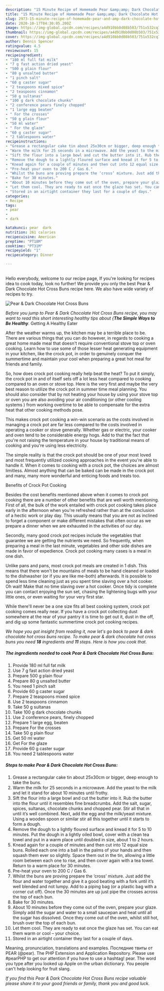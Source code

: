 ```yaml
---
description: "15 Minute Recipe of Homemade Pear &amp;amp; Dark Chocolate Hot Cross Buns"
title: "15 Minute Recipe of Homemade Pear &amp;amp; Dark Chocolate Hot Cross Buns"
slug: 2973-15-minute-recipe-of-homemade-pear-and-amp-dark-chocolate-hot-cross-buns
date: 2020-10-17T04:30:05.200Z
image: https://img-global.cpcdn.com/recipes/a4d910bb0d08b503/751x532cq70/pear-dark-chocolate-hot-cross-buns-recipe-main-photo.jpg
thumbnail: https://img-global.cpcdn.com/recipes/a4d910bb0d08b503/751x532cq70/pear-dark-chocolate-hot-cross-buns-recipe-main-photo.jpg
cover: https://img-global.cpcdn.com/recipes/a4d910bb0d08b503/751x532cq70/pear-dark-chocolate-hot-cross-buns-recipe-main-photo.jpg
author: Dennis Spencer
ratingvalue: 4.5
reviewcount: 15
recipeingredient:
- "180 ml full fat milk"
- "7 g fast action dried yeast"
- "500 g plain flour"
- "80 g unsalted butter"
- "1 pinch salt"
- "60 g caster sugar"
- "2 teaspoons mixed spice"
- "2 teaspoons cinnamon"
- "50 g sultanas"
- "100 g dark chocolate chunks"
- "2 conference pears finely chopped"
- "1 large egg beaten"
- " For the crosses"
- "50 g plain flour"
- "50 ml water"
- " For the glaze"
- "60 g caster sugar"
- "2 tablespoons water"
recipeinstructions:
- "Grease a rectangular cake tin about 25x30cm or bigger, deep enough to take the buns."
- "Warm the milk for 25 seconds in a microwave. Add the yeast to the milk and let it stand for about 10 minutes until frothy."
- "Sift the flour into a large bowl and cut the butter into it. Rub the butter into the flour until it resembles fine breadcrumbs. Add the salt, sugar, spices, sultanas, chocolate chunks and chopped pear. Stir all that in until it’s well combined. Next, add the egg and the milk/yeast mixture. Using a wooden spoon or similar stir all this together until it starts to form a dough."
- "Remove the dough to a lightly floured surface and knead it for 5 to 10 minutes. Put the dough in a lightly oiled bowl, cover with a clean tea towel and put in a warm place until doubled in size, about 1 to 2 hours."
- "Knead again for a couple of minutes and then cut into 12 equal size buns. Rolled each one into a ball in the palms of your hands and then squash them ever so slightly. Space them out in the tin, allowing a little room between each one to rise, and then cover again with a tea towel. Return to a warm place for 30 minutes."
- "Pre-heat your oven to 200 C / Gas 6."
- "Whilst the buns are proving prepare the ‘cross’ mixture. Just add the flour and water together and give it a good beating with a fork until it’s well blended and not lumpy. Add to a piping bag (or a plastic bag with a corner cut off). Once the 30 minutes are up just pipe the crosses across the top of each bun."
- "Bake for 30 minutes."
- "About 10 minutes before they come out of the oven, prepare your glaze. Simply add the sugar and water to a small saucepan and heat until all the sugar has dissolved. Once they come out of the oven, whilst still hot, brush over the top of each bun."
- "Let them cool. They are ready to eat once the glaze has set. You can eat them warm or cool – your choice."
- "Stored in an airtight container they last for a couple of days."
categories:
- Recipe
tags:
- pear
- 
- dark

katakunci: pear  dark 
nutrition: 261 calories
recipecuisine: American
preptime: "PT18M"
cooktime: "PT31M"
recipeyield: "1"
recipecategory: Dinner

---
```

<br>
Hello everybody, welcome to our recipe page, If you're looking for recipes idea to cook today, look no further! We provide you only the best Pear &amp; Dark Chocolate Hot Cross Buns recipe here. We also have wide variety of recipes to try.
<br>


![Pear &amp; Dark Chocolate Hot Cross Buns](https://img-global.cpcdn.com/recipes/a4d910bb0d08b503/751x532cq70/pear-dark-chocolate-hot-cross-buns-recipe-main-photo.jpg)

<i>Before you jump to Pear &amp; Dark Chocolate Hot Cross Buns recipe, you may want to read this short interesting healthy tips about {<strong>The Simple Ways to Be Healthy</strong>.</i>
Getting A Healthy Eater


After the weather warms up, the kitchen may be a terrible place to be. There are various things that you can do however, in regards to cooking a great home made meal that doesn't require conventional stove top or oven cooking. Learn how to use some of those lesser heat generating equipment in your kitchen, like the crock pot, in order to genuinely conquer the summertime and maintain your cool when preparing a great hot meal for friends and family.

So, how does crock pot cooking really help beat the heat? To put it simply, the crock pot in and of itself sets off a lot less heat compared to cooking compared to an oven or stove top. Here is the very first and maybe the very best reason to utilize the crock pot in summer time meal planning. You should also consider that by not heating your house by using your stove top or oven you are also avoiding your air conditioning (or other cooling systems ) from working overtime to be able to compensate for the extra heat that other cooking methods pose.

This makes crock pot cooking a win-win scenario as the costs involved in managing a crock pot are far less compared to the costs involved in operating a cooker or stove generally. Whether gas or electric, your cooker and oven tend to be considerable energy hogs. Add to that the fact that you're not raising the temperature in your house by traditional means of cooking and you're using less electricity.

 The simple reality is that the crock pot should be one of your most loved and most frequently utilized cooking approaches in the event you're able to handle it. When it comes to cooking with a crock pot, the choices are almost limitless.  Almost anything that can be baked can be made in the crock pot and many, many more wonderful and enticing foods and treats too.

Benefits of Crock Pot Cooking

Besides the cost benefits mentioned above when it comes to crock pot cooking there are a number of other benefits that are well worth mentioning. First of all, the bulk of the work entailed with crock pot cooking takes place early in the afternoon when you're refreshed rather than at the conclusion of a hectic work or play day. This usually means that you are not as inclined to forget a component or make different mistakes that often occur as we prepare a dinner when we are exhausted in the activities of our day.

Secondly, many good crock pot recipes include the vegetables that guarantee we are getting the nutrients we need. So frequently, when preparing a meal in the last minute, vegetables and other side dishes are made in favor of expedience. Crock pot cooking many cases is a meal in one dish.

 Unlike pans and pans, most crock pot meals are created in 1 dish. This means that there won't be mountains of meals to be hand cleaned or loaded to the dishwasher (or if you are like me-both) afterwards. It is possible to spend less time cleaning just as you spent time slaving over a hot cooker. Oh wait! Make that no time slaving over a hot cooker. Once tidy is complete you can contact enjoying the sun set, chasing the lightening bugs with your little ones, or even waiting for your very first star.

While there'll never be a one size fits all best cooking system, crock pot cooking comes really near. If you have a crock pot collecting dust somewhere at the rear of your pantry it is time to get out it, dust in the off, and dig up some fantastic summertime crock pot cooking recipes.


<i>We hope you got insight from reading it, now let's go back to pear &amp; dark chocolate hot cross buns recipe. To make pear &amp; dark chocolate hot cross buns you need <strong>18</strong> ingredients and <strong>11</strong> steps. Here is how you cook that.
</i>

##### The ingredients needed to cook Pear &amp; Dark Chocolate Hot Cross Buns:

1. Provide 180 ml full fat milk
1. Use 7 g fast action dried yeast
1. Prepare 500 g plain flour
1. Prepare 80 g unsalted butter
1. You need 1 pinch salt
1. Provide 60 g caster sugar
1. Prepare 2 teaspoons mixed spice
1. Use 2 teaspoons cinnamon
1. Take 50 g sultanas
1. Take 100 g dark chocolate chunks
1. Use 2 conference pears, finely chopped
1. Prepare 1 large egg, beaten
1. Prepare  For the crosses
1. Take 50 g plain flour
1. Get 50 ml water
1. Get  For the glaze
1. Provide 60 g caster sugar
1. You need 2 tablespoons water


##### Steps to make Pear &amp; Dark Chocolate Hot Cross Buns:

1. Grease a rectangular cake tin about 25x30cm or bigger, deep enough to take the buns.
1. Warm the milk for 25 seconds in a microwave. Add the yeast to the milk and let it stand for about 10 minutes until frothy.
1. Sift the flour into a large bowl and cut the butter into it. Rub the butter into the flour until it resembles fine breadcrumbs. Add the salt, sugar, spices, sultanas, chocolate chunks and chopped pear. Stir all that in until it’s well combined. Next, add the egg and the milk/yeast mixture. Using a wooden spoon or similar stir all this together until it starts to form a dough.
1. Remove the dough to a lightly floured surface and knead it for 5 to 10 minutes. Put the dough in a lightly oiled bowl, cover with a clean tea towel and put in a warm place until doubled in size, about 1 to 2 hours.
1. Knead again for a couple of minutes and then cut into 12 equal size buns. Rolled each one into a ball in the palms of your hands and then squash them ever so slightly. Space them out in the tin, allowing a little room between each one to rise, and then cover again with a tea towel. Return to a warm place for 30 minutes.
1. Pre-heat your oven to 200 C / Gas 6.
1. Whilst the buns are proving prepare the ‘cross’ mixture. Just add the flour and water together and give it a good beating with a fork until it’s well blended and not lumpy. Add to a piping bag (or a plastic bag with a corner cut off). Once the 30 minutes are up just pipe the crosses across the top of each bun.
1. Bake for 30 minutes.
1. About 10 minutes before they come out of the oven, prepare your glaze. Simply add the sugar and water to a small saucepan and heat until all the sugar has dissolved. Once they come out of the oven, whilst still hot, brush over the top of each bun.
1. Let them cool. They are ready to eat once the glaze has set. You can eat them warm or cool – your choice.
1. Stored in an airtight container they last for a couple of days.


Meaning, pronunciation, translations and examples. Последние твиты от PEAR (@pear). The PHP Extension and Application Repository. Please use #pearPHP to get our attention if you have to use a hashtag! pear. The word you type after you looked up Apple on the urban dictionary. You people can&#39;t help looking for fruit slang. 

<i>If you find this Pear &amp; Dark Chocolate Hot Cross Buns recipe valuable please share it to your good friends or family, thank you and good luck.</i>
